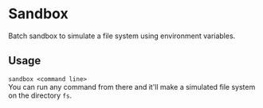 # Sandbox
Batch sandbox to simulate a file system using environment variables.

## Usage

`sandbox <command line>`  
You can run any command from there and it'll make a simulated file system on the directory `fs`.
